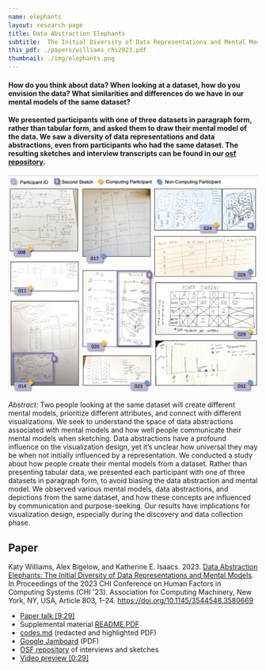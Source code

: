 ```yaml
---
name: elephants
layout: research-page
title: Data Abstraction Elephants
subtitle:  The Initial Diversity of Data Representations and Mental Models
this_pdf: ./papers/williams_chi2023.pdf
thumbnail: ./img/elephants.png
---
```


#### How do you think about data? When looking at a dataset, how do you envision the data? What similarities and differences do we have in our mental models of the same dataset?

#### We presented participants with one of three datasets in paragraph form, rather than tabular form, and asked them to draw their mental model of the data. We saw a diversity of data representations and data abstractions, even from participants who had the same dataset. The resulting sketches and interview transcripts can be found in our [osf repository](https://osf.io/kvnb9/).

![Our collection of sketches of the powerstation dataset](/research/papers/elephants/powerstation.png)

*Abstract:* Two people looking at the same dataset will create different mental models, prioritize different attributes, and connect with different visualizations. We seek to understand the space of data abstractions associated with mental models and how well people communicate their mental models when sketching. Data abstractions have a profound influence on the visualization design, yet it’s unclear how universal they may be when not initially influenced by a representation. We conducted a study about how people create their mental models from a dataset. Rather than presenting tabular data, we presented each participant with one of three datasets in paragraph form, to avoid biasing the data abstraction and mental model. We observed various mental models, data abstractions, and depictions from the same dataset, and how these concepts are influenced by communication and purpose-seeking. Our results have implications for visualization design, especially during the discovery and data collection phase.

## Paper
Katy Williams, Alex Bigelow, and Katherine E. Isaacs. 2023. [Data Abstraction Elephants: The Initial Diversity of Data Representations and Mental Models](/research/papers/williams_chi2023.pdf). In Proceedings of the 2023 CHI Conference on Human Factors in Computing Systems (CHI '23). Association for Computing Machinery, New York, NY, USA, Article 803, 1–24. https://doi.org/10.1145/3544548.3580669
* [Paper talk [9:29]](/research/papers/elephants/talk.mp4)
* Supplemental material [README.PDF](/research/papers/elephants/README.pdf)
* [codes.md](/research/papers/elephants/codes.pdf) (redacted and highlighted PDF)
* [Google Jamboard](/research/papers/elephants/Jamboard.pdf) (PDF)
* [OSF repository](https://osf.io/kvnb9/) of interviews and sketches
* [Video preview [0:29]](/research/papers/elephants/preview.mp4)


